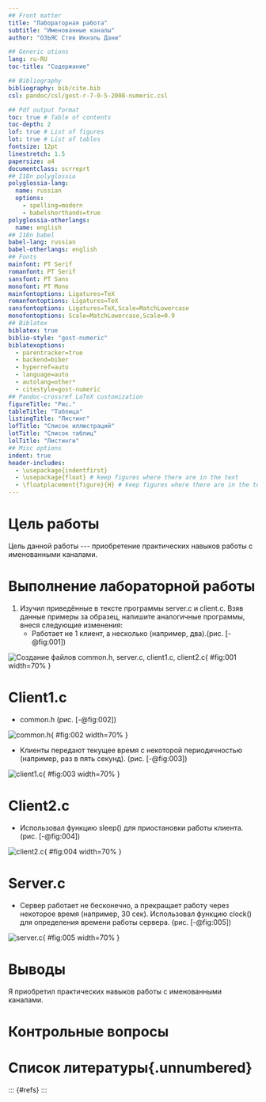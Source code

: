```yaml
---
## Front matter
title: "Лабораторная работа"
subtitle: "Именованные каналы"
author: "ОЗЬЯС Стев Икнэль Дани"

## Generic otions
lang: ru-RU
toc-title: "Содержание"

## Bibliography
bibliography: bib/cite.bib
csl: pandoc/csl/gost-r-7-0-5-2008-numeric.csl

## Pdf output format
toc: true # Table of contents
toc-depth: 2
lof: true # List of figures
lot: true # List of tables
fontsize: 12pt
linestretch: 1.5
papersize: a4
documentclass: scrreprt
## I18n polyglossia
polyglossia-lang:
  name: russian
  options:
	- spelling=modern
	- babelshorthands=true
polyglossia-otherlangs:
  name: english
## I18n babel
babel-lang: russian
babel-otherlangs: english
## Fonts
mainfont: PT Serif
romanfont: PT Serif
sansfont: PT Sans
monofont: PT Mono
mainfontoptions: Ligatures=TeX
romanfontoptions: Ligatures=TeX
sansfontoptions: Ligatures=TeX,Scale=MatchLowercase
monofontoptions: Scale=MatchLowercase,Scale=0.9
## Biblatex
biblatex: true
biblio-style: "gost-numeric"
biblatexoptions:
  - parentracker=true
  - backend=biber
  - hyperref=auto
  - language=auto
  - autolang=other*
  - citestyle=gost-numeric
## Pandoc-crossref LaTeX customization
figureTitle: "Рис."
tableTitle: "Таблица"
listingTitle: "Листинг"
lofTitle: "Список иллюстраций"
lotTitle: "Список таблиц"
lolTitle: "Листинги"
## Misc options
indent: true
header-includes:
  - \usepackage{indentfirst}
  - \usepackage{float} # keep figures where there are in the text
  - \floatplacement{figure}{H} # keep figures where there are in the text
---
```


# Цель работы

Цель данной работы --- приобретение практических навыков работы с именованными каналами.

# Выполнение лабораторной работы

1. Изучил приведённые в тексте программы server.c и client.c. Взяв данные примеры за образец, напишите аналогичные программы, внеся следующие изменения:
   - Работает не 1 клиент, а несколько (например, два).(рис. [-@fig:001])

![Создание файлов common.h, server.c, client1.c, client2.c](image/1.png){ #fig:001 width=70% }

# Client1.c

   - common.h (рис. [-@fig:002])

![common.h](image/2.png){ #fig:002 width=70% }
   

   - Клиенты передают текущее время с некоторой периодичностью (например, раз в пять секунд). (рис. [-@fig:003])

![client1.c](image/3.png){ #fig:003 width=70% }

# Client2.c

   - Использовал функцию sleep() для приостановки работы клиента. (рис. [-@fig:004])

![client2.c](image/4.png){ #fig:004 width=70% }

# Server.c

   - Сервер работает не бесконечно, а прекращает работу через некоторое время (например, 30 сек). Использовал функцию clock() для определения времени работы сервера. (рис. [-@fig:005])

![server.c](image/5.png){ #fig:005 width=70% }


# Выводы

Я приобретил практических навыков работы с именованными каналами.

# Контрольные вопросы


# Список литературы{.unnumbered}

::: {#refs}
:::
